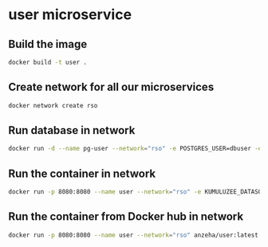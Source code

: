 # user microservice

## Build the image

```bash
docker build -t user .
```

## Create network for all our microservices

```bash
docker network create rso
```

## Run database in network
```bash
docker run -d --name pg-user --network="rso" -e POSTGRES_USER=dbuser -e POSTGRES_PASSWORD=postgres -e POSTGRES_DB=users -p 5432:5432 postgres:13
```

## Run the container in network

```bash
docker run -p 8080:8080 --name user --network="rso" -e KUMULUZEE_DATASOURCES0_CONNECTIONURL=jdbc:postgresql://pg-user:5432/users user
```

## Run the container from Docker hub in network

```bash
docker run -p 8080:8080 --name user --network="rso" anzeha/user:latest
```